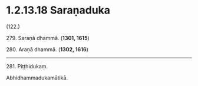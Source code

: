 # 1.2.13.18 Saraṇaduka

(122.)

279\. Saraṇā dhammā. (**1301, 1615**)

280\. Araṇā dhammā. (**1302, 1616**)

---

281\. Piṭṭhidukaṃ.

Abhidhammadukamātikā.
